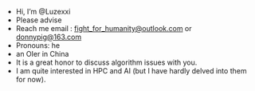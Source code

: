 - Hi, I’m @Luzexxi
- Please advise
- Reach me email : fight_for_humanity@outlook.com or donnypig@163.com
- Pronouns: he
- an OIer in China
- It is a great honor to discuss algorithm issues with you.
- I am quite interested in HPC and AI (but I have hardly delved into them for now).
  
<!---
Luzexxi/Luzexxi is a ✨ special ✨ repository because its `README.md` (this file) appears on your GitHub profile.
You can click the Preview link to take a look at your changes.
--->

